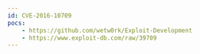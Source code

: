 ```yaml
---
id: CVE-2016-10709
pocs:
    - https://github.com/wetw0rk/Exploit-Development
    - https://www.exploit-db.com/raw/39709
---
```

